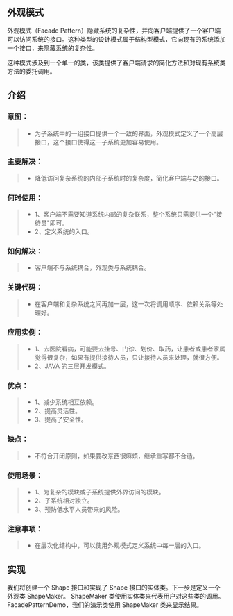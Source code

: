 ## 外观模式
外观模式（Facade Pattern）隐藏系统的复杂性，并向客户端提供了一个客户端可以访问系统的接口。这种类型的设计模式属于结构型模式，它向现有的系统添加一个接口，来隐藏系统的复杂性。

这种模式涉及到一个单一的类，该类提供了客户端请求的简化方法和对现有系统类方法的委托调用。
## 介绍
### 意图：
>* 为子系统中的一组接口提供一个一致的界面，外观模式定义了一个高层接口，这个接口使得这一子系统更加容易使用。
### 主要解决：
>* 降低访问复杂系统的内部子系统时的复杂度，简化客户端与之的接口。
### 何时使用： 
>* 1、客户端不需要知道系统内部的复杂联系，整个系统只需提供一个"接待员"即可。
>* 2、定义系统的入口。
### 如何解决：
>* 客户端不与系统耦合，外观类与系统耦合。
### 关键代码：
>* 在客户端和复杂系统之间再加一层，这一次将调用顺序、依赖关系等处理好。
### 应用实例： 
>* 1、去医院看病，可能要去挂号、门诊、划价、取药，让患者或患者家属觉得很复杂，如果有提供接待人员，只让接待人员来处理，就很方便。
>* 2、JAVA 的三层开发模式。
### 优点： 
>* 1、减少系统相互依赖。 
>* 2、提高灵活性。 
>* 3、提高了安全性。
### 缺点：
>* 不符合开闭原则，如果要改东西很麻烦，继承重写都不合适。
### 使用场景：
>*  1、为复杂的模块或子系统提供外界访问的模块。 
>* 2、子系统相对独立。 
>* 3、预防低水平人员带来的风险。
### 注意事项：
>* 在层次化结构中，可以使用外观模式定义系统中每一层的入口。
## 实现
我们将创建一个 Shape 接口和实现了 Shape 接口的实体类。下一步是定义一个外观类 ShapeMaker。
ShapeMaker 类使用实体类来代表用户对这些类的调用。FacadePatternDemo，我们的演示类使用 ShapeMaker 类来显示结果。